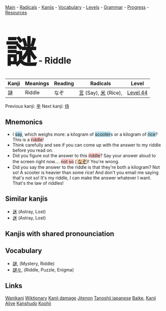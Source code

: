 <style> bigfont {font-size: 100px}</style>
[Main](../README.md) -
[Radicals](../radicals.md) -
[Kanjis](../kanjis.md) -
[Vocabulary](../vocabulary.md) -
[Levels](../levels.md) -
[Grammar](../grammar.md) - 
[Progress](../progress.md) -
[Resources](../resources.md)
# <bigfont> 謎</bigfont> - Riddle 

| Kanji | Meanings | Reading | Radicals | Level |
| --- | --- | --- | --- | --- |
| 謎 | Riddle | なぞ | [言](../radicals/言.md) (Say), [米](../radicals/米.md) (Rice),  | [Level 44](../levels/wk_level44.md) |

Previous kanji: [辛](辛.md) Next kanji: [侍](侍.md) 

## Mnemonics
 * I <span style="background-color:#ADD8E6"> say</span>, which weighs more: a kilogram of <span style="background-color:#ADD8E6"> scooter</span>s or a kilogram of <span style="background-color:#ADD8E6"> rice</span>? This is a <span style="background-color:#ffcccb"> riddle</span>!
* Think carefully and see if you can come up with the answer to my riddle before you read on.
* Did you figure out the answer to this <span style="background-color:#ffcccb"> riddle</span>? Say your answer aloud to the screen right now.... <span style="background-color:#ffcccb"> not so</span> (<span style="background-color:#fed8b1"> [なぞ](https://jisho.org/search/なぞ)</span>)! You're wrong.
* Did you say the answer to the riddle is that they're both a kilogram? Not so! A scooter is heavier than some rice! And don't you email me saying that's not so! It's my riddle, I can make the answer whatever I want. That's the law of riddles!


## Similar kanjis
 * [迷](迷.md) (Astray, Lost)
* [迷](迷.md) (Astray, Lost)



## Kanjis with shared pronounciation
 


## Vocabulary
 * [謎](../vocabulary/謎.md), (Mystery, Riddle)
* [謎々](../vocabulary/謎.md), (Riddle, Puzzle, Enigma)




## Links 


[Wanikani](https://www.wanikani.com/kanji/謎)
[Wiktionary](https://en.wiktionary.org/wiki/謎)
[Kanji damage](http://www.kanjidamage.com/kanji/search?utf8=✓&q=謎)
[Jitenon](https://jitenon.com/kanji/謎)
[Tanoshii japanese](https://www.tanoshiijapanese.com/dictionary/kanji.cfm?k=謎)
[Baike](https://baike.baidu.com/item/謎),
[Kanji Alive](https://app.kanjialive.com/謎)
[Kanshudo](https://www.kanshudo.com/searchmn?q=謎)
[Koohii](https://kanji.koohii.com/study/kanji/謎)

